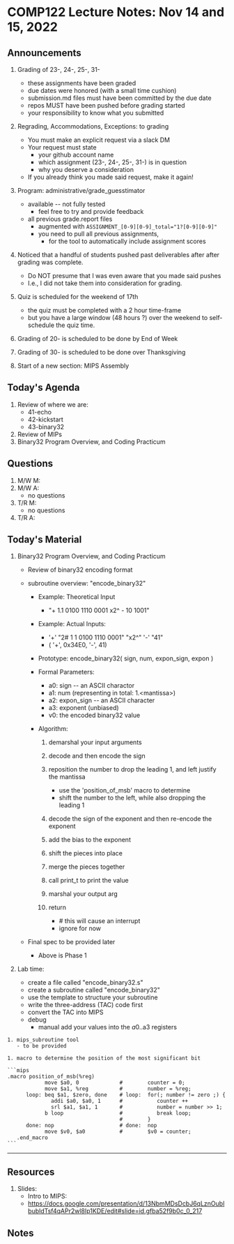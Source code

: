 # COMP122 Lecture Notes: Nov 14 and 15, 2022


## Announcements
   1. Grading of 23-, 24-, 25-, 31-
      - these assignments have been graded
      - due dates were honored (with a small time cushion)
      - submission.md files must have been committed by the due date
      - repos MUST have been pushed before grading started
      - your responsibility to know what you submitted

   1. Regrading, Accommodations, Exceptions: to grading
      - You must make an explicit request via a slack DM
      - Your request must state 
        - your github account name
        - which assignment (23-, 24-, 25-, 31-) is in question
        - why you deserve a consideration
      - If you already think you made said request, make it again!

   1. Program:  administrative/grade_guesstimator 
      - available -- not fully tested
        * feel free to try and provide feedback
      - all previous grade.report files 
        * augmented with `ASSIGNMENT_[0-9][0-9]_total="1?[0-9][0-9]"`
        * you need to pull all previous assignments, 
          - for the tool to automatically include assignment scores

   1. Noticed that a handful of students pushed past deliverables 
      after after grading was complete.  
      - Do NOT presume that I was even aware that you made said pushes
      - I.e., I did not take them into consideration for grading.

   1. Quiz is scheduled for the weekend of 17th
      - the quiz must be completed with a 2 hour time-frame
      - but you have a large window (48 hours ?) over the weekend to self-schedule the quiz time.

   1. Grading of 20- is scheduled to be done by End of Week
   1. Grading of 30- is scheduled to be done over Thanksgiving
   1. Start of a new section: MIPS Assembly 


## Today's Agenda
   1. Review of where we are:
      - 41-echo
      - 42-kickstart
      - 43-binary32
   1. Review of MIPs
   1. Binary32 Program Overview, and Coding Practicum
  
    
## Questions
   1. M/W M: 
   1. M/W A:
      - no questions
   1. T/R M:
      - no questions
   1. T/R A:



## Today's Material


 1. Binary32 Program Overview, and Coding Practicum
      - Review of binary32 encoding format
      - subroutine overview:  "encode_binary32" 
        * Example: Theoretical Input
          - "+ 1.1 0100 1110 0001  x2^  - 10 1001"

        * Example: Actual Inputs:
          -   '+'  "2# 1 1 0100 1110 0001"  "x2^"   '-'    "41"   
          - ( '+', 0x34E0, '-', 41)  

        * Prototype:  encode_binary32( sign, num, expon_sign, expon )
        * Formal Parameters:
          - a0: sign -- an ASCII charactor
          - a1: num (representing in total:  1.\<mantissa\>) 
          - a2: expon_sign -- an ASCII character
          - a3: exponent (unbiased)
          - v0: the encoded binary32 value

        * Algorithm:
          1. demarshal your input arguments
          1. decode and then encode the sign
          1. reposition the number to drop the leading 1, and left justify the mantissa 
             - use the 'position_of_msb' macro to determine 
             - shift the number to the left, while also dropping the leading 1

          1. decode the sign of the exponent and then re-encode the exponent
          1. add the bias to the exponent
          1. shift the pieces into place
          1. merge the pieces together
          1. call print_t to print the value
          1. marshal your output arg
          1. return 
             - \# this will cause an interrupt
             - ignore for now

      - Final spec to be provided later
        * Above is Phase 1

   1. Lab time:
      - create a file called "encode_binary32.s"
      - create a subroutine called "encode_binary32"
      - use the template to structure your subroutine
      - write the three-address (TAC) code first
      - convert the TAC into MIPS
      - debug 
        - manual add your values into the $a0..$a3 registers

    1. mips_subroutine tool
       - to be provided

    1. macro to determine the position of the most significant bit

    ```mips
    .macro position_of_msb(%reg)
                move $a0, 0             #        counter = 0;
                move $a1, %reg          #        number = %reg;
          loop: beq $a1, $zero, done    # loop:  for(; number != zero ;) {
                  addi $a0, $a0, 1      #           counter ++
                  srl $a1, $a1, 1       #           number = number >> 1;
                b loop                  #           break loop;
                                        #        }
          done: nop                     # done:  nop
                move $v0, $a0           #        $v0 = counter;
       .end_macro
    ```



---
## Resources
   1. Slides:
      - Intro to MIPS:
      - https://docs.google.com/presentation/d/13NbmMDsDcbJ6qLznOublbubldTsf4qAPr2wl8Ip1KDE/edit#slide=id.gfba52f9b0c_0_217


## Notes



